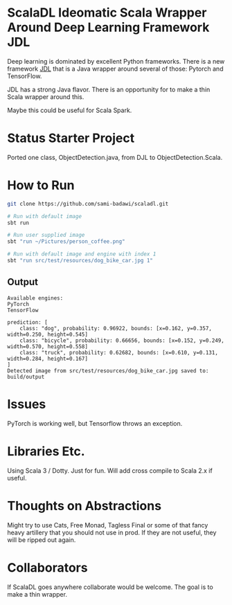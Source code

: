 # ScalaDL Ideomatic Scala Wrapper Around Deep Learning Framework JDL

Deep learning is dominated by excellent Python frameworks.
There is a new framework [JDL](https://github.com/awslabs/djl) that is a Java wrapper around several of those: Pytorch and TensorFlow.

JDL has a strong Java flavor. There is an opportunity for to make a thin Scala wrapper around this.

Maybe this could be useful for Scala Spark.

# Status Starter Project

Ported one class, ObjectDetection.java, from DJL to ObjectDetection.Scala.



# How to Run



``` sh
git clone https://github.com/sami-badawi/scaladl.git

# Run with default image
sbt run

# Run user supplied image
sbt "run ~/Pictures/person_coffee.png"

# Run with default image and engine with index 1
sbt "run src/test/resources/dog_bike_car.jpg 1"
```

## Output

```
Available engines:
PyTorch
TensorFlow

prediction: [
	class: "dog", probability: 0.96922, bounds: [x=0.162, y=0.357, width=0.250, height=0.545]
	class: "bicycle", probability: 0.66656, bounds: [x=0.152, y=0.249, width=0.570, height=0.558]
	class: "truck", probability: 0.62682, bounds: [x=0.610, y=0.131, width=0.284, height=0.167]
]
Detected image from src/test/resources/dog_bike_car.jpg saved to: build/output
```

# Issues

PyTorch is working well, but Tensorflow throws an exception.

# Libraries Etc.

Using Scala 3 / Dotty. Just for fun. Will add cross compile to Scala 2.x if useful.

# Thoughts on Abstractions

Might try to use Cats, Free Monad, Tagless Final or some of that fancy heavy artillery that you should not use in prod. If they are not useful, they will be ripped out again.

# Collaborators

If ScalaDL goes anywhere collaborate would be welcome. The goal is to make a thin wrapper.
